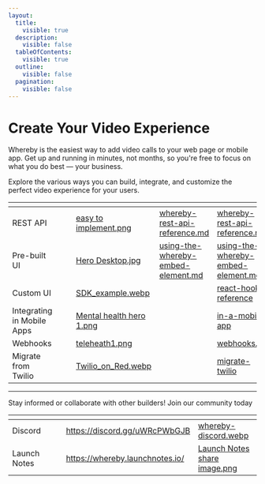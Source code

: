 ```yaml
---
layout:
  title:
    visible: true
  description:
    visible: false
  tableOfContents:
    visible: true
  outline:
    visible: false
  pagination:
    visible: false
---
```


# Create Your Video Experience

Whereby is the easiest way to add video calls to your web page or mobile app. Get up and running in minutes, not months, so you're free to focus on what you do best — your business.

Explore the various ways you can build, integrate, and customize the perfect video experience for your users.

<table data-view="cards"><thead><tr><th></th><th data-hidden></th><th data-hidden></th><th data-hidden data-card-cover data-type="files"></th><th data-hidden data-type="content-ref"></th><th data-hidden data-card-target data-type="content-ref"></th></tr></thead><tbody><tr><td>REST API</td><td></td><td></td><td><a href=".gitbook/assets/easy to implement.png">easy to implement.png</a></td><td><a href="reference/whereby-rest-api-reference.md">whereby-rest-api-reference.md</a></td><td><a href="reference/whereby-rest-api-reference.md">whereby-rest-api-reference.md</a></td></tr><tr><td>Pre-built UI</td><td></td><td></td><td><a href=".gitbook/assets/Hero Desktop.jpg">Hero Desktop.jpg</a></td><td><a href="reference/using-the-whereby-embed-element.md">using-the-whereby-embed-element.md</a></td><td><a href="reference/using-the-whereby-embed-element.md">using-the-whereby-embed-element.md</a></td></tr><tr><td>Custom UI</td><td></td><td></td><td><a href=".gitbook/assets/SDK_example.webp">SDK_example.webp</a></td><td></td><td><a href="reference/react-hooks-reference/">react-hooks-reference</a></td></tr><tr><td>Integrating in Mobile Apps</td><td></td><td></td><td><a href=".gitbook/assets/Mental health hero 1.png">Mental health hero 1.png</a></td><td></td><td><a href="whereby-101/create-your-video/in-a-mobile-app/">in-a-mobile-app</a></td></tr><tr><td>Webhooks</td><td></td><td></td><td><a href=".gitbook/assets/teleheath1.png">teleheath1.png</a></td><td></td><td><a href="reference/webhooks.md">webhooks.md</a></td></tr><tr><td>Migrate from Twilio</td><td></td><td></td><td><a href=".gitbook/assets/Twilio_on_Red.webp">Twilio_on_Red.webp</a></td><td></td><td><a href="migration-guides/migrate-twilio/">migrate-twilio</a></td></tr></tbody></table>

***

Stay informed or collaborate with other builders! Join our community today

<table data-card-size="large" data-view="cards"><thead><tr><th></th><th data-hidden></th><th data-hidden></th><th data-hidden data-card-target data-type="content-ref"></th><th data-hidden data-card-cover data-type="files"></th></tr></thead><tbody><tr><td>Discord</td><td></td><td></td><td><a href="https://discord.gg/uWRcPWbGJB">https://discord.gg/uWRcPWbGJB</a></td><td><a href=".gitbook/assets/whereby-discord.webp">whereby-discord.webp</a></td></tr><tr><td>Launch Notes</td><td></td><td></td><td><a href="https://whereby.launchnotes.io/">https://whereby.launchnotes.io/</a></td><td><a href=".gitbook/assets/Launch Notes share image.png">Launch Notes share image.png</a></td></tr></tbody></table>
